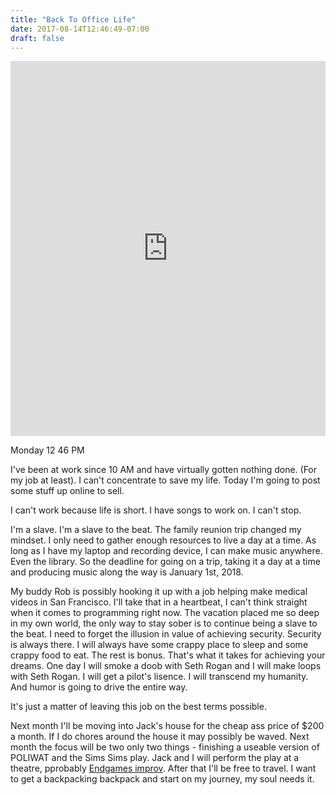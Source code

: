 ```yaml
---
title: "Back To Office Life"
date: 2017-08-14T12:46:49-07:00
draft: false
---
```


<iframe width="100%" height="600" scrolling="no" frameborder="no" allow="autoplay" src="https://w.soundcloud.com/player/?url=https%3A//api.soundcloud.com/tracks/216785512%3Fsecret_token%3Ds-aChwp&color=%2322f5f5&auto_play=false&hide_related=false&show_comments=true&show_user=true&show_reposts=false&show_teaser=true&visual=true"></iframe>

Monday 12 46 PM

I've been at work since 10 AM and have virtually gotten nothing done. (For my job at least).
I can't concentrate to save my life. Today I'm going to post some stuff up online to sell.

I can't work because life is short. I have songs to work on. I can't stop.

I'm a slave. I'm a slave to the beat.
The family reunion trip changed my mindset. I only need to gather enough resources to live a day at a time. As long as I have my laptop and recording device, I can make music anywhere. Even the library. So the deadline for going on a trip, taking it a day at a time and producing music along the way is January 1st, 2018.

My buddy Rob is possibly hooking it up with a job helping make medical videos in San Francisco. I'll take that in a heartbeat, I can't think straight when it comes to programming right now. The vacation placed me so deep in my own world, the only way to stay sober is to continue being a slave to the beat. I need to forget the illusion in value of achieving security. Security is always there. I will always have some crappy place to sleep and some crappy food to eat. The rest is bonus. That's what it takes for achieving your dreams. One day I will smoke a doob with Seth Rogan and I will make loops with Seth Rogan. I will get a pilot's lisence. I will transcend my humanity. And humor is going to drive the entire way.

It's just a matter of leaving this job on the best terms possible.

Next month I'll be moving into Jack's house for the cheap ass price of $200 a month. If I do chores around the house it may possibly be waved. Next month the focus will be two only two things - finishing a useable version of POLIWAT and the Sims Sims play.
Jack and I will perform the play at a theatre, pprobably [Endgames improv](https://endgamesimprov.com/). After that I'll be free to travel. I want to get a backpacking backpack and start on my journey, my soul needs it.          
